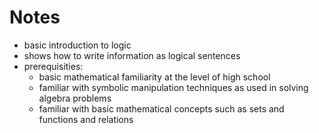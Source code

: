 # Notes
- basic introduction to logic
- shows how to write information as logical sentences
- prerequisities:
    - basic mathematical familiarity at the level of high school
    - familiar with symbolic manipulation techniques as used in solving algebra problems 
    - familiar with basic mathematical concepts such as sets and functions and relations
